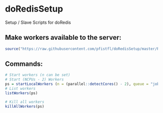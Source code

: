 # doRedisSetup
Setup / Slave Scripts for doRedis

## Make workers available to the server:
```r
source("https://raw.githubusercontent.com/pfistfl/doRedisSetup/master/R/redisSlave.R")
```

## Commands:
```r
# Start workers (n can be set)
# Start (NCPUs - 2) Workers
ps = startLocalWorkers (n = (parallel::detectCores() - 2), queue = "jobs", host = "10.153.53.62") # , password = agent::agent_get("redispass"))
# List workers
listWorkers(ps)

# Kill all workers
killAllWorkers(ps)
```


